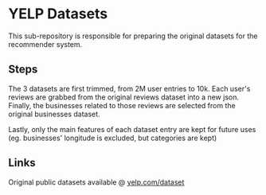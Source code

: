 # YELP Datasets

This sub-repository is responsible for preparing the original datasets for the recommender system.

## Steps

The 3 datasets are first trimmed, from 2M user entries to 10k. Each user's reviews are grabbed from the original reviews dataset into a new json. Finally, the businesses related to those reviews are selected from the original businesses dataset.

Lastly, only the main features of each dataset entry are kept for future uses (eg. businesses' longitude is excluded, but categories are kept)


## Links

Original public datasets available @ [yelp.com/dataset](www.yelp.com/dataset)
